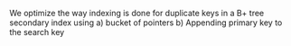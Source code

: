 We optimize the way indexing is done for duplicate keys in a B+ tree secondary index using a) bucket of pointers b) Appending primary key to the search key 

